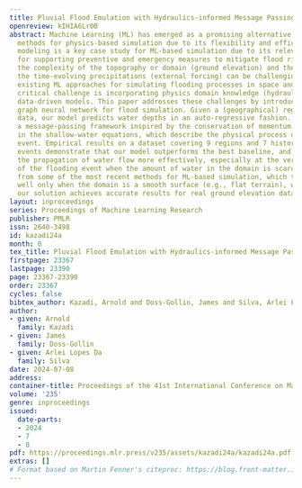 ```yaml
---
title: Pluvial Flood Emulation with Hydraulics-informed Message Passing
openreview: kIHIA6Lr0B
abstract: Machine Learning (ML) has emerged as a promising alternative to numerical
  methods for physics-based simulation due to its flexibility and efficiency. Flood
  modeling is a key case study for ML-based simulation due to its relevance as a tool
  for supporting preventive and emergency measures to mitigate flood risks. However,
  the complexity of the topography or domain (ground elevation) and the sparsity of
  the time-evolving precipitations (external forcing) can be challenging for most
  existing ML approaches for simulating flooding processes in space and time. Another
  critical challenge is incorporating physics domain knowledge (hydraulics) into these
  data-driven models. This paper addresses these challenges by introducing a hydraulics-informed
  graph neural network for flood simulation. Given a (geographical) region and precipitation
  data, our model predicts water depths in an auto-regressive fashion. We propose
  a message-passing framework inspired by the conservation of momentum and mass expressed
  in the shallow-water equations, which describe the physical process of a flooding
  event. Empirical results on a dataset covering 9 regions and 7 historical precipitation
  events demonstrate that our model outperforms the best baseline, and can capture
  the propagation of water flow more effectively, especially at the very early stage
  of the flooding event when the amount of water in the domain is scarce. Differently
  from some of the most recent methods for ML-based simulation, which tend to work
  well only when the domain is a smooth surface (e.g., flat terrain), we show that
  our solution achieves accurate results for real ground elevation data.
layout: inproceedings
series: Proceedings of Machine Learning Research
publisher: PMLR
issn: 2640-3498
id: kazadi24a
month: 0
tex_title: Pluvial Flood Emulation with Hydraulics-informed Message Passing
firstpage: 23367
lastpage: 23390
page: 23367-23390
order: 23367
cycles: false
bibtex_author: Kazadi, Arnold and Doss-Gollin, James and Silva, Arlei Lopes Da
author:
- given: Arnold
  family: Kazadi
- given: James
  family: Doss-Gollin
- given: Arlei Lopes Da
  family: Silva
date: 2024-07-08
address:
container-title: Proceedings of the 41st International Conference on Machine Learning
volume: '235'
genre: inproceedings
issued:
  date-parts:
  - 2024
  - 7
  - 8
pdf: https://proceedings.mlr.press/v235/assets/kazadi24a/kazadi24a.pdf
extras: []
# Format based on Martin Fenner's citeproc: https://blog.front-matter.io/posts/citeproc-yaml-for-bibliographies/
---
```

